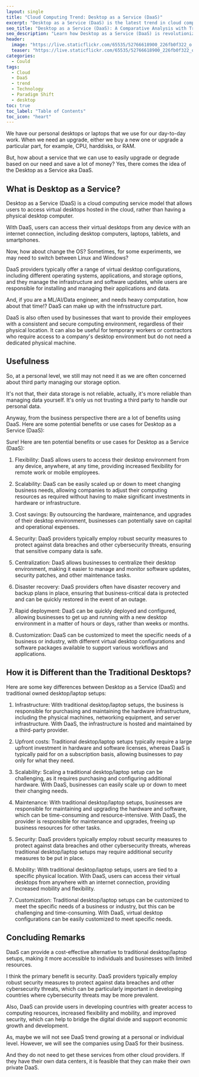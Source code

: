 ```yaml
---
layout: single
title: "Cloud Computing Trend: Desktop as a Service (DaaS)"
excerpt: "Desktop as a Service (DaaS) is the latest trend in cloud computing, providing users with virtual desktop environments that can be accessed from anywhere, at any time. DaaS solutions offer several benefits over traditional desktops, including reduced hardware costs, improved scalability, and enhanced security. In this blog post, I will explore the usefulness of DaaS and compare it with traditional desktops. Whether you are a business owner or an individual user, this blog post will provide you with valuable insights into the world of DaaS and help you make an informed decision about whether it is the right solution for your desktop needs."
seo_title: "Desktop as a Service (DaaS): A Comparative Analysis with Traditional Desktops in Cloud Computing"
seo_description: "Learn how Desktop as a Service (DaaS) is revolutionizing the way we access and use desktop environments in the cloud. Discover its usefulness, benefits, and how it compares to traditional desktops."
header:
  image: "https://live.staticflickr.com/65535/52766618900_226fb0f322_o.png"
  teaser: "https://live.staticflickr.com/65535/52766618900_226fb0f322_o.png"
categories:
  - Could
tags:
  - Cloud
  - DaaS
  - trend
  - Technology
  - Paradigm Shift
  - desktop
toc: true
toc_label: "Table of Contents"
toc_icon: "heart"
---
```


We have our personal desktops or laptops that we use for our day-to-day work. When we need an upgrade, either we buy a new one or upgrade a particular part, for example, CPU, harddisks, or RAM.

But, how about a service that we can use to easily upgrade or degrade based on our need and save a lot of money? Yes, there comes the idea of the Desktop as a Service aka DaaS.

## What is Desktop as a Service?
Desktop as a Service (DaaS) is a cloud computing service model that allows users to access virtual desktops hosted in the cloud, rather than having a physical desktop computer. 

With DaaS, users can access their virtual desktops from any device with an internet connection, including desktop computers, laptops, tablets, and smartphones.

Now, how about change the OS? Sometimes, for some experiments, we may need to switch between Linux and Windows? 

DaaS providers typically offer a range of virtual desktop configurations, including different operating systems, applications, and storage options, and they manage the infrastructure and software updates, while users are responsible for installing and managing their applications and data.

And, if you are a ML/AI/Data engineer, and needs heavy computation, how about that time!? DaaS can make up with the infrsstructure part.

DaaS is also often used by businesses that want to provide their employees with a consistent and secure computing environment, regardless of their physical location. It can also be useful for temporary workers or contractors who require access to a company's desktop environment but do not need a dedicated physical machine.

## Usefulness
So, at a personal level, we still may not need it as we are often concerned about third party managing our storage option. 

It's not that, their data storage is not reliable, actually, it's more reliable than managing data yourself. It's only us not trusting a third party to handle our personal data.

Anyway, from the business perspective there are a lot of benefits using DaaS. Here are some potential benefits or use cases for Desktop as a Service (DaaS):

Sure! Here are ten potential benefits or use cases for Desktop as a Service (DaaS):

1.  Flexibility: DaaS allows users to access their desktop environment from any device, anywhere, at any time, providing increased flexibility for remote work or mobile employees.
    
2.  Scalability: DaaS can be easily scaled up or down to meet changing business needs, allowing companies to adjust their computing resources as required without having to make significant investments in hardware or infrastructure.
    
3.  Cost savings: By outsourcing the hardware, maintenance, and upgrades of their desktop environment, businesses can potentially save on capital and operational expenses.
    
4.  Security: DaaS providers typically employ robust security measures to protect against data breaches and other cybersecurity threats, ensuring that sensitive company data is safe.
    
5.  Centralization: DaaS allows businesses to centralize their desktop environment, making it easier to manage and monitor software updates, security patches, and other maintenance tasks.
    
6.  Disaster recovery: DaaS providers often have disaster recovery and backup plans in place, ensuring that business-critical data is protected and can be quickly restored in the event of an outage.
    
7.  Rapid deployment: DaaS can be quickly deployed and configured, allowing businesses to get up and running with a new desktop environment in a matter of hours or days, rather than weeks or months.
    
8.  Customization: DaaS can be customized to meet the specific needs of a business or industry, with different virtual desktop configurations and software packages available to support various workflows and applications.


## How it is Different than the Traditional Desktops?
Here are some key differences between Desktop as a Service (DaaS) and traditional owned desktop/laptop setups:

1.  Infrastructure: With traditional desktop/laptop setups, the business is responsible for purchasing and maintaining the hardware infrastructure, including the physical machines, networking equipment, and server infrastructure. With DaaS, the infrastructure is hosted and maintained by a third-party provider.
    
2.  Upfront costs: Traditional desktop/laptop setups typically require a large upfront investment in hardware and software licenses, whereas DaaS is typically paid for on a subscription basis, allowing businesses to pay only for what they need.
    
3.  Scalability: Scaling a traditional desktop/laptop setup can be challenging, as it requires purchasing and configuring additional hardware. With DaaS, businesses can easily scale up or down to meet their changing needs.
    
4.  Maintenance: With traditional desktop/laptop setups, businesses are responsible for maintaining and upgrading the hardware and software, which can be time-consuming and resource-intensive. With DaaS, the provider is responsible for maintenance and upgrades, freeing up business resources for other tasks.
    
5.  Security: DaaS providers typically employ robust security measures to protect against data breaches and other cybersecurity threats, whereas traditional desktop/laptop setups may require additional security measures to be put in place.
    
6.  Mobility: With traditional desktop/laptop setups, users are tied to a specific physical location. With DaaS, users can access their virtual desktops from anywhere with an internet connection, providing increased mobility and flexibility.
    
7.  Customization: Traditional desktop/laptop setups can be customized to meet the specific needs of a business or industry, but this can be challenging and time-consuming. With DaaS, virtual desktop configurations can be easily customized to meet specific needs.


## Concluding Remarks
DaaS can provide a cost-effective alternative to traditional desktop/laptop setups, making it more accessible to individuals and businesses with limited resources.

I think the primary benefit is security. DaaS providers typically employ robust security measures to protect against data breaches and other cybersecurity threats, which can be particularly important in developing countries where cybersecurity threats may be more prevalent. 

 Also, DaaS can provide users in developing countries with greater access to computing resources, increased flexibility and mobility, and improved security, which can help to bridge the digital divide and support economic growth and development.

As, maybe we will not see DaaS trend growing at a personal or individual level. However, we will see the companies using DaaS for their business. 

And they do not need to get these services from other cloud providers. If they have their own data centers, it is feasible that they can make their own private DaaS.
<!--stackedit_data:
eyJoaXN0b3J5IjpbMjA4NDIxMjc5MV19
-->
